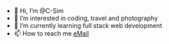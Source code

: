 - 👋 Hi, I’m @C-Sim
- 👀 I’m interested in coding, travel and photography
- 🌱 I’m currently learning full stack web development
- 📫 How to reach me [eMail](cherelle.s@hotmail.com)

<!---
C-Sim/C-Sim is a ✨ special ✨ repository because its `README.md` (this file) appears on your GitHub profile.
You can click the Preview link to take a look at your changes.
--->
